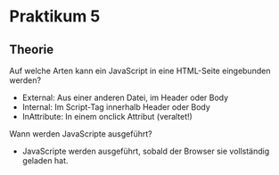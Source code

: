 # Praktikum 5

## Theorie

Auf welche Arten kann ein JavaScript in eine HTML-Seite eingebunden werden?

* External: Aus einer anderen Datei, im Header oder Body 
* Internal: Im Script-Tag innerhalb Header oder Body 
* InAttribute: In einem onclick Attribut (veraltet!) 

Wann werden JavaScripte ausgeführt?

* JavaScripte werden ausgeführt, sobald der Browser sie vollständig geladen hat. 